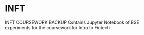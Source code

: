 # INFT
INFT COURSEWORK BACKUP 
Contains Jupyter Notebook of BSE experiments for the coursework for Intro to Fintech
